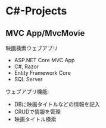 # C#-Projects

<h2>MVC App/MvcMovie</h2>
映画検索ウェブアプリ<br>

- ASP.NET Core MVC App<br>
- C#, Razor<br>
- Entity Framework Core<br>
- SQL Server<br>

ウェブアプリ機能:
- DBに映画タイトルなどの情報を記入 <br>
- CRUDで情報を管理 <br>
- 映画タイトル検索 <br>
